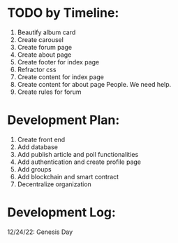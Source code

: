 # TODO by Timeline:
1. Beautify album card
2. Create carousel
3. Create forum page
4. Create about page
5. Create footer for index page
6. Refractor css
7. Create content for index page
8. Create content for about page
  People.
  We need help.
9. Create rules for forum

# Development Plan:
1. Create front end
2. Add database
3. Add publish article and poll functionalities
4. Add authentication and create profile page
5. Add groups
6. Add blockchain and smart contract
7. Decentralize organization

# Development Log:
12/24/22: Genesis Day
